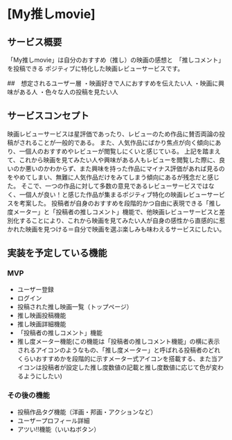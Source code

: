 # [My推しmovie]

## サービス概要
「My推しmovie」は自分のおすすめ（推し）の映画の感想と　「推しコメント」を投稿できる
ポジティブに特化した映画レビューサービスです。

##　想定されるユーザー層
・映画好きで人におすすめを伝えたい人
・映画に興味がある人
・色々な人の投稿を見たい人

## サービスコンセプト
映画レビューサービスは星評価であったり、レビューのため作品に賛否両論の投稿がされることが一般的である。
また、人気作品にばかり焦点が向く傾向にあり、一個人のおすすめやレビューが閲覧しにくいと感じている。
上記を踏まえて、これから映画を見てみたい人や興味がある人もレビューを閲覧した際に、良いのか悪いのかわからず、また興味を持った作品にマイナス評価があれば見るのをやめてしまい、無難に人気作品だけをみてしまう傾向にあるが残念だと感じた。
そこで、一つの作品に対して多数の意見であるレビューサービスではなく、一個人が良い！と感じた作品が集まるポジティブ特化の映画レビューサービスを考案した。
投稿者が自身のおすすめを段階的かつ自由に表現できる「推し度メーター」と「投稿者の推しコメント」機能で、他映画レビューサービスと差別化することにより、これから映画を見てみたい人が自身の感性から直感的に惹かれた映画を見つける＝自分で映画を選ぶ楽しみも味わえるサービスにしたい。


## 実装を予定している機能
### MVP
* ユーザー登録
* ログイン
* 投稿された推し映画一覧（トップページ）
* 推し映画投稿機能
* 推し映画詳細機能
* 「投稿者の推しコメント」機能
* 推し度メーター機能(この機能は「投稿者の推しコメント機能」の横に表示されるアイコンのようなもの、「推し度メーター」と呼ばれる投稿者のどれくらいおすすめかを段階的に示すメーター式アイコンを搭載する、また当アイコンは投稿者が設定した推し度数値の記載と推し度数値に応じて色が変わるようにしたい)

### その後の機能
* 投稿作品タグ機能（洋画・邦画・アクションなど）
* ユーザープロフィール詳細
* アツい!!機能（いいねボタン）